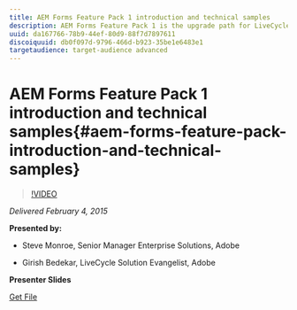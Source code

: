 ```yaml
---
title: AEM Forms Feature Pack 1 introduction and technical samples
description: AEM Forms Feature Pack 1 is the upgrade path for LiveCycle deployments and extends the reach of those implementations to include all the features of AEM Forms plus more. In addition an introduction to customer driven samples made public.
uuid: da167766-78b9-44ef-80d9-88f7d7897611
discoiquuid: db0f097d-9796-466d-b923-35be1e6483e1
targetaudience: target-audience advanced
---
```


# AEM Forms Feature Pack 1 introduction and technical samples{#aem-forms-feature-pack-introduction-and-technical-samples}

>[!VIDEO](https://video.tv.adobe.com/v/19380/?quality=9)

*Delivered February 4, 2015*

**Presented by:**

* Steve Monroe, Senior Manager Enterprise Solutions, Adobe

* Girish Bedekar, LiveCycle Solution Evangelist, Adobe

**Presenter Slides**

[Get File](assets/aem-forms-fp1-2015-0204.pdf)
<!--
[Get back to the Overview](https://helpx.adobe.com/experience-manager/kt/eseminars/gems/aem-index.html)
-->
